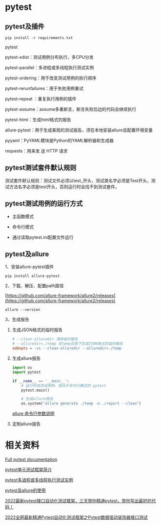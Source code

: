 # pytest

## pytest及插件

```shell
pip install -r requirements.txt
```

pytest

pytest-xdist：测试用例分布执行，多CPU分发

pytest-parallel：多进程或多线程执行测试实例

pytest-ordering：用于改变测试用例的执行顺序

pytest-rerunfailures：用于失败用例重试

pytest-repeat ：重复执行用例的插件

pytest-assume：assume多重断言，断言失败后边的代码会继续执行

pytest-html：生成html格式的报告

allure-pytest：用于生成美观的测试报告，须在本地安装allure且配置环境变量

pyyaml：PyYAML模块是Python的YAML解析器和生成器

requests：用来发 送 HTTP 请求

## pytest测试套件默认规则

测试套件默认规则：测试文件必须以test_开头，测试类名字必须是Test开头，测试方法名字必须是test开头，否则运行时会找不到测试套件。

## pytest测试用例的运行方式

- 主函数模式

- 命令行模式

- 通过读取pytest.ini配置文件运行


## pytest及allure

1、安装allure-pytest插件

```shell
pip install allure-pytest
```

2、下载、解压、配置path路径

[https://github.com/allure-framework/allure2/releases](https://github.com/allure-framework/allure2/releases)

```shell
allure --version
```

3、生成报告

1. 生成JSON格式的临时报告

   ```ini
   # --clean-alluredir 清除临时报告
   # --alluredir=./temp 在temp目录下生成JSON格式的临时报告
   addopts = -vs --clean-alluredir --alluredir=./temp
   ```

2. 生成allure报告

   ```python
   import os
   import pytest
   
   if __name__ == '__main__':
       # 运行所有测试用例，相当于命令行模式的 pytest
       pytest.main()
   
       # 生成allure报告
       os.system("allure generate ./temp -o ./report --clean")
   ```

   [allure 命令行参数说明](https://blog.csdn.net/xcliang9418/article/details/121809201)

3. 定制allure报告

# 相关资料

[Full pytest documentation](https://docs.pytest.org/en/latest/contents.html)

[pytest单元测试框架简介](https://blog.csdn.net/qq_37982823/article/details/122790906)

[pytest多进程或多线程执行测试实例](https://www.jb51.net/article/253929.htm)

[pytest及allure的使用](https://blog.csdn.net/qq_45868731/article/details/123057652)

[2022最新pytest接口自动化测试框架，三天带你精通pytest，带你写出最好的代码！](https://www.bilibili.com/video/BV1py4y1t7bJ)

[2022全网最新精通Pytest自动化测试框架之Pytest数据驱动装饰器接口测试](https://www.bilibili.com/video/BV1pS4y1h7hG)